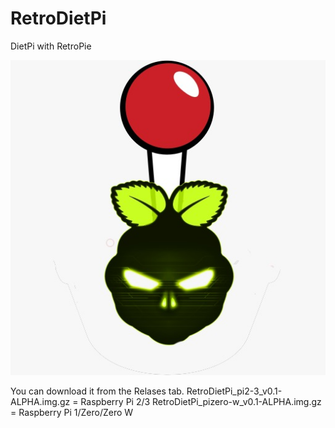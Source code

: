 # RetroDietPi
DietPi with RetroPie


![Screenshot](screenshot.jpeg)

You can download it from the Relases tab.
RetroDietPi_pi2-3_v0.1-ALPHA.img.gz = Raspberry Pi 2/3
RetroDietPi_pizero-w_v0.1-ALPHA.img.gz = Raspberry Pi 1/Zero/Zero W
